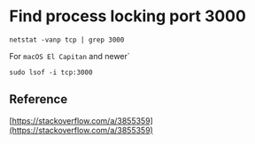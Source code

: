 # Find process locking port 3000

`netstat -vanp tcp | grep 3000`

For `macOS El Capitan` and newer`

`sudo lsof -i tcp:3000`

## Reference

[https://stackoverflow.com/a/3855359](https://stackoverflow.com/a/3855359)